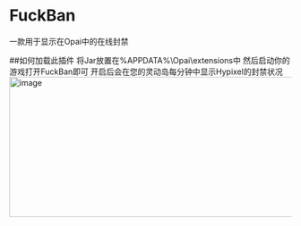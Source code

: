 # FuckBan
一款用于显示在Opai中的在线封禁

##如何加载此插件
将Jar放置在%APPDATA%\Opai\extensions中
然后启动你的游戏打开FuckBan即可
开启后会在您的灵动岛每分钟中显示Hypixel的封禁状况
<img width="1252" height="251" alt="image" src="https://github.com/user-attachments/assets/d2e4a877-2ebe-4405-85e9-83c4da8735e8" />

